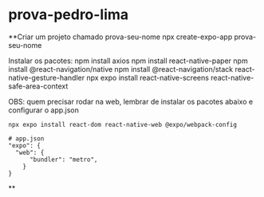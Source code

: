 # prova-pedro-lima

**Criar um projeto chamado prova-seu-nome
    npx create-expo-app prova-seu-nome

Instalar os pacotes:
    npm install axios
    npm install react-native-paper
    npm install @react-navigation/native
    npm install @react-navigation/stack react-native-gesture-handler
    npx expo install react-native-screens react-native-safe-area-context

OBS: quem precisar rodar na web, lembrar de instalar os pacotes abaixo e configurar o app.json

    npx expo install react-dom react-native-web @expo/webpack-config

    # app.json
    "expo": {
      "web": {
          "bundler": "metro",
        }
    }
**
